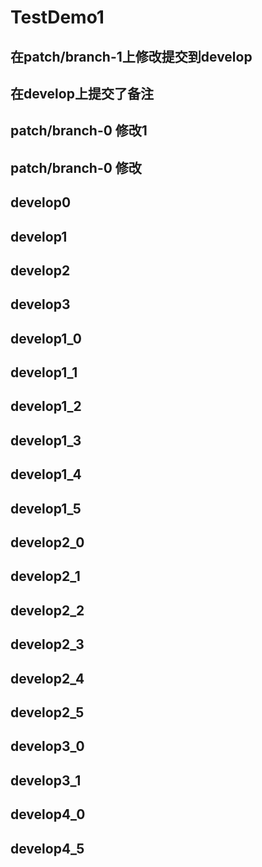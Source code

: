 # TestDemo1
## 在patch/branch-1上修改提交到develop
## 在develop上提交了备注
## patch/branch-0 修改1
## patch/branch-0 修改
## develop0
## develop1
## develop2
## develop3
## develop1_0
## develop1_1
## develop1_2
## develop1_3
## develop1_4
## develop1_5
## develop2_0
## develop2_1
## develop2_2
## develop2_3
## develop2_4
## develop2_5
## develop3_0
## develop3_1


## develop4_0
## develop4_5

